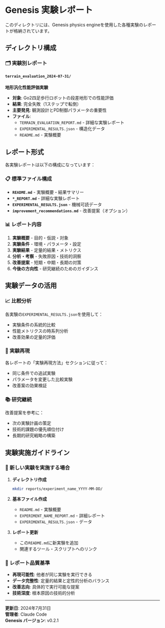 # Genesis 実験レポート

このディレクトリには、Genesis physics engineを使用した各種実験のレポートが格納されています。

## ディレクトリ構成

### 🗂️ 実験別レポート

#### `terrain_evaluation_2024-07-31/`
**地形汎化性能評価実験**
- **対象**: Go2四足歩行ロボットの段差地形での性能評価
- **結果**: 完全失敗（1ステップで転倒）
- **主要発見**: 観測設計とPD制御パラメータの重要性
- **ファイル**:
  - `TERRAIN_EVALUATION_REPORT.md` - 詳細な実験レポート
  - `EXPERIMENTAL_RESULTS.json` - 構造化データ
  - `README.md` - 実験概要

## レポート形式

各実験レポートは以下の構成になっています：

### 📋 標準ファイル構成
- **`README.md`** - 実験概要・結果サマリー
- **`*_REPORT.md`** - 詳細な実験レポート  
- **`EXPERIMENTAL_RESULTS.json`** - 機械可読データ
- **`improvement_recommendations.md`** - 改善提案（オプション）

### 📊 レポート内容
1. **実験概要** - 目的・仮説・対象
2. **実験条件** - 環境・パラメータ・設定
3. **実験結果** - 定量的結果・メトリクス
4. **分析・考察** - 失敗原因・技術的洞察
5. **改善提案** - 短期・中期・長期の対策
6. **今後の方向性** - 研究継続のためのガイダンス

## 実験データの活用

### 📈 比較分析
各実験の`EXPERIMENTAL_RESULTS.json`を使用して：
- 実験条件の系統的比較
- 性能メトリクスの時系列分析
- 改善効果の定量的評価

### 🔄 実験再現
各レポートの「実験再現方法」セクションに従って：
- 同じ条件での追試実験
- パラメータを変更した比較実験
- 改善案の効果検証

### 📚 研究継続
改善提案を参考に：
- 次の実験計画の策定
- 技術的課題の優先順位付け
- 長期的研究戦略の構築

## 実験実施ガイドライン

### 🎯 新しい実験を実施する場合

1. **ディレクトリ作成**
   ```bash
   mkdir reports/experiment_name_YYYY-MM-DD/
   ```

2. **基本ファイル作成**
   - `README.md` - 実験概要
   - `EXPERIMENT_NAME_REPORT.md` - 詳細レポート
   - `EXPERIMENTAL_RESULTS.json` - データ

3. **レポート更新**
   - この`README.md`に新実験を追加
   - 関連するツール・スクリプトへのリンク

### 📝 レポート品質基準
- **再現可能性**: 他者が同じ実験を実行できる
- **データ完整性**: 定量的結果と定性的分析のバランス  
- **改善志向**: 具体的で実行可能な提案
- **技術深度**: 根本原因の技術的分析

---

**更新日**: 2024年7月31日  
**管理者**: Claude Code  
**Genesis バージョン**: v0.2.1
